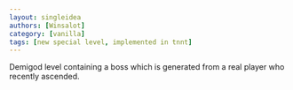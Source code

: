 ```yaml
---
layout: singleidea
authors: [Winsalot]
category: [vanilla]
tags: [new special level, implemented in tnnt]
---
```

Demigod level containing a boss which is generated from a real player who recently ascended.
